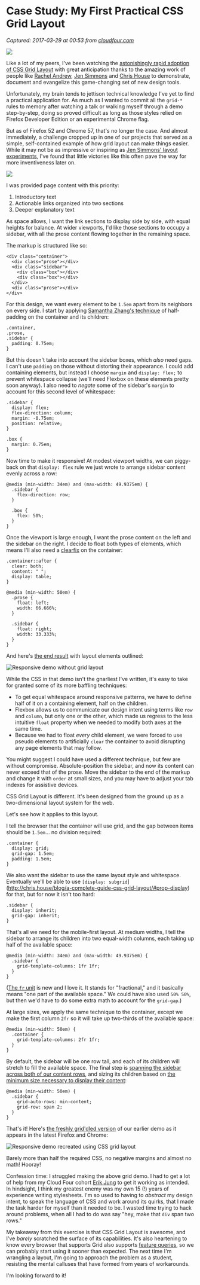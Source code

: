 # Case Study: My First Practical CSS Grid Layout

_Captured: 2017-03-29 at 00:53 from [cloudfour.com](https://cloudfour.com/thinks/first-css-grid-layout/)_

![](https://cdn.cloudfour.com/wp-content/uploads/2017/03/grid-responsive.gif)

Like a lot of my peers, I've been watching the [astonishingly rapid adoption of CSS Grid Layout](http://caniuse.com/#feat=css-grid) with great anticipation thanks to the amazing work of people like [Rachel Andrew](http://gridbyexample.com/), [Jen Simmons](http://jensimmons.com/post/feb-27-2017/learn-css-grid) and [Chris House](http://chris.house/blog/a-complete-guide-css-grid-layout/) to demonstrate, document and evangelize this game-changing set of new design tools.

Unfortunately, my brain tends to jettison technical knowledge I've yet to find a practical application for. As much as I wanted to commit all the `grid-*` rules to memory after watching a talk or walking myself through a demo step-by-step, doing so proved difficult as long as those styles relied on Firefox Developer Edition or an experimental Chrome flag.

But as of Firefox 52 and Chrome 57, that's no longer the case. And almost immediately, a challenge cropped up in one of our projects that served as a simple, self-contained example of how grid layout can make things easier. While it may not be as impressive or inspiring as [Jen Simmons' layout experiments](http://labs.jensimmons.com/), I've found that little victories like this often pave the way for more inventiveness later on.

![](https://cdn.cloudfour.com/wp-content/uploads/2017/03/goal-tweaked.png)

I was provided page content with this priority:

  1. Introductory text
  2. Actionable links organized into two sections
  3. Deeper explanatory text

As space allows, I want the link sections to display side by side, with equal heights for balance. At wider viewports, I'd like those sections to occupy a sidebar, with all the prose content flowing together in the remaining space.

The markup is structured like so:
    
    
    <div class="container">
      <div class="prose"></div>
      <div class="sidebar">
        <div class="box"></div>
        <div class="box"></div>
      </div>
      <div class="prose"></div>
    </div>
    

For this design, we want every element to be `1.5em` apart from its neighbors on every side. I start by applying [Samantha Zhang's technique](https://alistapart.com/article/learning-from-lego-a-step-forward-in-modular-web-design) of half-padding on the container and its children:
    
    
    .container,
    .prose,
    .sidebar {
      padding: 0.75em;
    }
    

But this doesn't take into account the sidebar boxes, which _also_ need gaps. I can't use `padding` on those without distorting their appearance. I could add containing elements, but instead I choose `margin` and `display: flex;` to prevent whitespace collapse (we'll need Flexbox on these elements pretty soon anyway). I also need to _negate_ some of the sidebar's `margin` to account for this second level of whitespace:
    
    
    .sidebar {
      display: flex;
      flex-direction: column;
      margin: -0.75em;
      position: relative;
    }
    
    .box {
      margin: 0.75em;
    }
    

Now time to make it responsive! At modest viewport widths, we can piggy-back on that `display: flex` rule we just wrote to arrange sidebar content evenly across a row:
    
    
    @media (min-width: 34em) and (max-width: 49.9375em) {
      .sidebar {
        flex-direction: row;
      }
    
      .box {
        flex: 50%;
      }
    }
    

Once the viewport is large enough, I want the prose content on the left and the sidebar on the right. I decide to float both types of elements, which means I'll also need a [clearfix](https://css-tricks.com/snippets/css/clear-fix/) on the container:
    
    
    .container::after {
      clear: both;
      content: " ";
      display: table;
    }
    
    @media (min-width: 50em) {
      .prose {
        float: left;
        width: 66.666%;
      }
    
      .sidebar {
        float: right;
        width: 33.333%;
      }
    }
    

And here's [the end result](http://codepen.io/tylersticka/pen/vxdprZ/left?editors=0100) with layout elements outlined:

![Responsive demo without grid layout](https://cdn.cloudfour.com/wp-content/uploads/2017/03/demo-before-12fps.gif)

While the CSS in that demo isn't the gnarliest I've written, it's easy to take for granted some of its more baffling techniques:

  * To get equal whitespace around responsive patterns, we have to define half of it on a containing element, half on the children.
  * Flexbox allows us to communicate our design intent using terms like `row` and `column`, but only one or the other, which made us regress to the less intuitive `float` property when we needed to modify both axes at the same time.
  * Because we had to float _every_ child element, we were forced to use pseudo elements to artificially `clear` the container to avoid disrupting any page elements that may follow.

You might suggest I could have used a different technique, but few are without compromise. Absolute-position the sidebar, and now its content can never exceed that of the prose. Move the sidebar to the end of the markup and change it with `order` at small sizes, and you may have to adjust your tab indexes for assistive devices.

CSS Grid Layout is different. It's been designed from the ground up as a two-dimensional layout system for the web.

Let's see how it applies to this layout.

I tell the browser that the container will use grid, and the gap between items should be `1.5em`… no division required:
    
    
    .container {
      display: grid;
      grid-gap: 1.5em;
      padding: 1.5em;
    }
    

We also want the sidebar to use the same layout style and whitespace. Eventually we'll be able to use `[display: subgrid`](http://chris.house/blog/a-complete-guide-css-grid-layout/#prop-display) for that, but for now it isn't too hard:
    
    
    .sidebar {
      display: inherit;
      grid-gap: inherit;
    }
    

That's all we need for the mobile-first layout. At medium widths, I tell the sidebar to arrange its children into two equal-width columns, each taking up half of the available space:
    
    
    @media (min-width: 34em) and (max-width: 49.9375em) {
      .sidebar {
        grid-template-columns: 1fr 1fr;
      }
    }
    

([The `fr` unit](https://alligator.io/css/css-grid-layout-fr-unit/) is new and I love it. It stands for "fractional," and it basically means "one part of the available space." We could have also used `50% 50%`, but then we'd have to do some extra math to account for the `grid-gap`.)

At large sizes, we apply the same technique to the container, except we make the first column `2fr` so it will take up two-thirds of the available space:
    
    
    @media (min-width: 50em) {
      .container {
        grid-template-columns: 2fr 1fr;
      }
    }
    

By default, the sidebar will be one row tall, and each of its children will stretch to fill the available space. The final step is [spanning the sidebar across both of our content rows](https://developer.mozilla.org/en-US/docs/Web/CSS/CSS_Grid_Layout/Line-based_Placement_with_CSS_Grid#Using_the_span_keyword), and sizing its children based on [the minimum size necessary to display their content](https://www.w3.org/TR/css3-grid-layout/#valdef-grid-template-columns-min-content):
    
    
    @media (min-width: 50em) {
      .sidebar {
        grid-auto-rows: min-content;
        grid-row: span 2;
      }
    }
    

That's it! Here's [the freshly grid'dled version](http://codepen.io/tylersticka/pen/wJyprm/left?editors=0100) of our earlier demo as it appears in the latest Firefox and Chrome:

![Responsive demo recreated using CSS grid layout](https://cdn.cloudfour.com/wp-content/uploads/2017/03/demo-after-12fps.gif)

Barely more than half the required CSS, no negative margins and almost no math! Hooray!

Confession time: I struggled making the above grid demo. I had to get a lot of help from my Cloud Four cohort [Erik Jung](https://cloudfour.com/is/erik/) to get it working as intended. In hindsight, I think my greatest enemy was my own 15 (!) years of experience writing stylesheets. I'm so used to having to _abstract_ my design intent, to speak the language of CSS and work around its quirks, that I made the task harder for myself than it needed to be. I wasted time trying to hack around problems, when all I had to do was say "hey, make that `div` span two rows."

My takeaway from this exercise is that CSS Grid Layout is awesome, and I've _barely_ scratched the surface of its capabilities. It's also heartening to know every browser that supports Grid also supports [feature queries](https://hacks.mozilla.org/2016/08/using-feature-queries-in-css/), so we can probably start using it sooner than expected. The next time I'm wrangling a layout, I'm going to approach the problem as a student, resisting the mental calluses that have formed from years of workarounds.

I'm looking forward to it!
